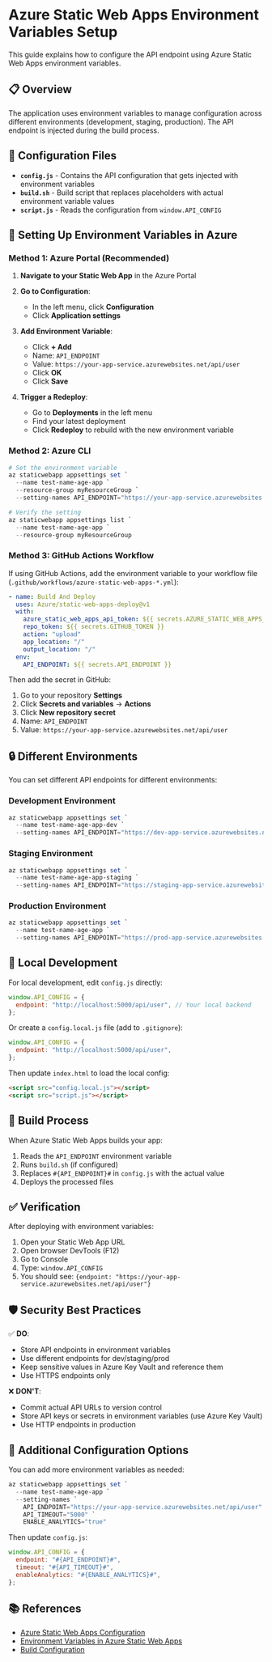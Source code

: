 # Azure Static Web Apps Environment Variables Setup

This guide explains how to configure the API endpoint using Azure Static Web Apps environment variables.

## 📋 Overview

The application uses environment variables to manage configuration across different environments (development, staging, production). The API endpoint is injected during the build process.

## 🔧 Configuration Files

- **`config.js`** - Contains the API configuration that gets injected with environment variables
- **`build.sh`** - Build script that replaces placeholders with actual environment variable values
- **`script.js`** - Reads the configuration from `window.API_CONFIG`

## 🚀 Setting Up Environment Variables in Azure

### Method 1: Azure Portal (Recommended)

1. **Navigate to your Static Web App** in the Azure Portal

2. **Go to Configuration**:

   - In the left menu, click **Configuration**
   - Click **Application settings**

3. **Add Environment Variable**:

   - Click **+ Add**
   - Name: `API_ENDPOINT`
   - Value: `https://your-app-service.azurewebsites.net/api/user`
   - Click **OK**
   - Click **Save**

4. **Trigger a Redeploy**:
   - Go to **Deployments** in the left menu
   - Find your latest deployment
   - Click **Redeploy** to rebuild with the new environment variable

### Method 2: Azure CLI

```powershell
# Set the environment variable
az staticwebapp appsettings set `
  --name test-name-age-app `
  --resource-group myResourceGroup `
  --setting-names API_ENDPOINT="https://your-app-service.azurewebsites.net/api/user"

# Verify the setting
az staticwebapp appsettings list `
  --name test-name-age-app `
  --resource-group myResourceGroup
```

### Method 3: GitHub Actions Workflow

If using GitHub Actions, add the environment variable to your workflow file (`.github/workflows/azure-static-web-apps-*.yml`):

```yaml
- name: Build And Deploy
  uses: Azure/static-web-apps-deploy@v1
  with:
    azure_static_web_apps_api_token: ${{ secrets.AZURE_STATIC_WEB_APPS_API_TOKEN }}
    repo_token: ${{ secrets.GITHUB_TOKEN }}
    action: "upload"
    app_location: "/"
    output_location: "/"
  env:
    API_ENDPOINT: ${{ secrets.API_ENDPOINT }}
```

Then add the secret in GitHub:

1. Go to your repository **Settings**
2. Click **Secrets and variables** → **Actions**
3. Click **New repository secret**
4. Name: `API_ENDPOINT`
5. Value: `https://your-app-service.azurewebsites.net/api/user`

## 🔒 Different Environments

You can set different API endpoints for different environments:

### Development Environment

```powershell
az staticwebapp appsettings set `
  --name test-name-age-app-dev `
  --setting-names API_ENDPOINT="https://dev-app-service.azurewebsites.net/api/user"
```

### Staging Environment

```powershell
az staticwebapp appsettings set `
  --name test-name-age-app-staging `
  --setting-names API_ENDPOINT="https://staging-app-service.azurewebsites.net/api/user"
```

### Production Environment

```powershell
az staticwebapp appsettings set `
  --name test-name-age-app `
  --setting-names API_ENDPOINT="https://prod-app-service.azurewebsites.net/api/user"
```

## 🧪 Local Development

For local development, edit `config.js` directly:

```javascript
window.API_CONFIG = {
  endpoint: "http://localhost:5000/api/user", // Your local backend
};
```

Or create a `config.local.js` file (add to `.gitignore`):

```javascript
window.API_CONFIG = {
  endpoint: "http://localhost:5000/api/user",
};
```

Then update `index.html` to load the local config:

```html
<script src="config.local.js"></script>
<script src="script.js"></script>
```

## 📝 Build Process

When Azure Static Web Apps builds your app:

1. Reads the `API_ENDPOINT` environment variable
2. Runs `build.sh` (if configured)
3. Replaces `#{API_ENDPOINT}#` in `config.js` with the actual value
4. Deploys the processed files

## ✅ Verification

After deploying with environment variables:

1. Open your Static Web App URL
2. Open browser DevTools (F12)
3. Go to Console
4. Type: `window.API_CONFIG`
5. You should see: `{endpoint: "https://your-app-service.azurewebsites.net/api/user"}`

## 🛡️ Security Best Practices

✅ **DO**:

- Store API endpoints in environment variables
- Use different endpoints for dev/staging/prod
- Keep sensitive values in Azure Key Vault and reference them
- Use HTTPS endpoints only

❌ **DON'T**:

- Commit actual API URLs to version control
- Store API keys or secrets in environment variables (use Azure Key Vault)
- Use HTTP endpoints in production

## 🔗 Additional Configuration Options

You can add more environment variables as needed:

```powershell
az staticwebapp appsettings set `
  --name test-name-age-app `
  --setting-names `
    API_ENDPOINT="https://your-app-service.azurewebsites.net/api/user" `
    API_TIMEOUT="5000" `
    ENABLE_ANALYTICS="true"
```

Then update `config.js`:

```javascript
window.API_CONFIG = {
  endpoint: "#{API_ENDPOINT}#",
  timeout: "#{API_TIMEOUT}#",
  enableAnalytics: "#{ENABLE_ANALYTICS}#",
};
```

## 📚 References

- [Azure Static Web Apps Configuration](https://learn.microsoft.com/en-us/azure/static-web-apps/configuration)
- [Environment Variables in Azure Static Web Apps](https://learn.microsoft.com/en-us/azure/static-web-apps/environment-variables)
- [Build Configuration](https://learn.microsoft.com/en-us/azure/static-web-apps/build-configuration)
